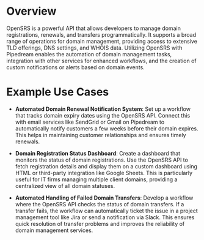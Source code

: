 # Overview

OpenSRS is a powerful API that allows developers to manage domain registrations, renewals, and transfers programmatically. It supports a broad range of operations for domain management, providing access to extensive TLD offerings, DNS settings, and WHOIS data. Utilizing OpenSRS with Pipedream enables the automation of domain management tasks, integration with other services for enhanced workflows, and the creation of custom notifications or alerts based on domain events.

# Example Use Cases

- **Automated Domain Renewal Notification System**: Set up a workflow that tracks domain expiry dates using the OpenSRS API. Connect this with email services like SendGrid or Gmail on Pipedream to automatically notify customers a few weeks before their domain expires. This helps in maintaining customer relationships and ensures timely renewals.

- **Domain Registration Status Dashboard**: Create a dashboard that monitors the status of domain registrations. Use the OpenSRS API to fetch registration details and display them on a custom dashboard using HTML or third-party integration like Google Sheets. This is particularly useful for IT firms managing multiple client domains, providing a centralized view of all domain statuses.

- **Automated Handling of Failed Domain Transfers**: Develop a workflow where the OpenSRS API checks the status of domain transfers. If a transfer fails, the workflow can automatically ticket the issue in a project management tool like Jira or send a notification via Slack. This ensures quick resolution of transfer problems and improves the reliability of domain management services.
